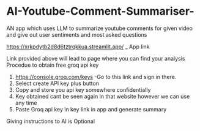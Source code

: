 # AI-Youtube-Comment-Summariser-
AN app which uses LLM to summarize youtube comments for given video  and give out user sentiments and most asked questions

https://xrkpdytb2d8d6tztrqkkua.streamlit.app/  _ App link 

Link provided above will lead to page where you can find your analysis
Procedue to obtain free groq api key
1)  https://console.groq.com/keys    -Go to this link and sign in there.
2) Select create API key plus button
3) Copy and store you api key somewhere confidentially
4) Key obtained cant be seen again in that website however we can use any time
5) Paste Groq api key in key link in app and generate summary

Giving instructions to AI is Optional
